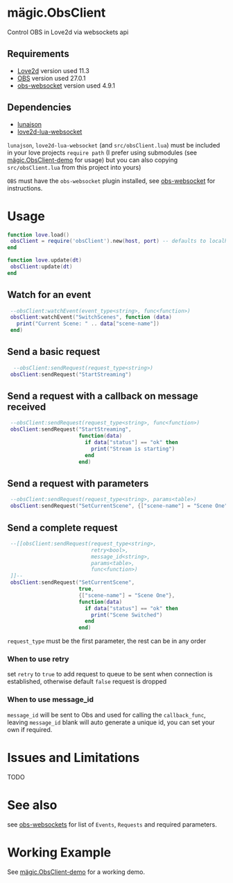 # mägic.ObsClient
Control OBS in Love2d via websockets api

## Requirements
- [Love2d](https://love2d.org) version used 11.3
- [OBS](https://obsproject.com) version used 27.0.1
- [obs-websocket](https://github.com/Palakis/obs-websocket/releases/tag/4.9.1) version used 4.9.1

## Dependencies
- [lunajson](https://github.com/grafi-tt/lunajson)
- [love2d-lua-websocket](https://github.com/flaribbit/love2d-lua-websocket)


`lunajson`, `love2d-lua-websocket` (and `src/obsClient.lua`) must be included in your love projects `require path` (I prefer using submodules (see [mägic.ObsClient-demo](https://github.com/scawp/magic.ObsClient-demo) for usage) but you can also copying `src/obsClient.lua` from this project into yours)

 `OBS` must have the `obs-websocket` plugin installed, see [obs-websocket](https://github.com/Palakis/obs-websocket) for instructions.

 # Usage

 ```lua
 function love.load()
  obsClient = require('obsClient').new(host, port) -- defaults to localhost 4444
end

function love.update(dt)
  obsClient:update(dt)
end
````

## Watch for an event
 ```lua
  --obsClient:watchEvent(event_type<string>, func<function>)
  obsClient:watchEvent("SwitchScenes", function (data)
    print("Current Scene: " .. data["scene-name"])
  end)
 ```

 ## Send a basic request
 ```lua
   --obsClient:sendRequest(request_type<string>)
  obsClient:sendRequest("StartStreaming")
 ```

 ## Send a request with a callback on message received
 ```lua
  --obsClient:sendRequest(request_type<string>, func<function>)
  obsClient:sendRequest("StartStreaming", 
                        function(data)
                          if data["status"] == "ok" then
                            print("Stream is starting")
                          end
                        end)
 ```

  ## Send a request with parameters
 ```lua
  --obsClient:sendRequest(request_type<string>, params<table>)
  obsClient:sendRequest("SetCurrentScene", {["scene-name"] = "Scene One"})
 ```

  ## Send a complete request
 ```lua
  --[[obsClient:sendRequest(request_type<string>, 
                            retry<bool>, 
                            message_id<string>, 
                            params<table>, 
                            func<function>)
  ]]--
  obsClient:sendRequest("SetCurrentScene", 
                        true,
                        {["scene-name"] = "Scene One"},
                        function(data)
                          if data["status"] == "ok" then
                            print("Scene Switched")
                          end
                        end)
 ```
`request_type` must be the first parameter, the rest can be in any order


### When to use retry

set `retry` to `true` to add request to queue to be sent when connection is established, otherwise default `false` request is dropped

### When to use message_id

`message_id` will be sent to Obs and used for calling the `callback_func`, leaving `message_id` blank will auto generate a unique id, you can set your own if required. 

# Issues and Limitations

TODO

# See also

see [obs-websockets](https://github.com/Palakis/obs-websocket/blob/4.x-current/docs/generated/protocol.md) for list of `Events`, `Requests` and required parameters.


# Working Example

See [mägic.ObsClient-demo](https://github.com/scawp/magic.ObsClient-demo) for a working demo.

